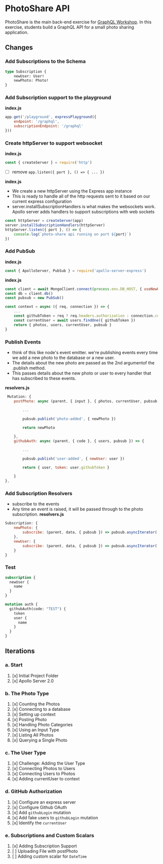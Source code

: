PhotoShare API
===============
PhotoShare is the main back-end exercise for [GraphQL Workshop](https://www.graphqlworkshop.com). In this exercise, students build a GraphQL API for a small photo sharing application.

Changes
---------------
### Add Subscriptions to the Schema

```graphql
type Subscription {
    newUser: User!
    newPhoto: Photo!
}
```

### Add Subscription support to the playground

__index.js__
```javascript
app.get('/playground', expressPlayground({ 
    endpoint: '/graphql',
    subscriptionEndpoint: '/graphql' 
}))
```

### Create httpServer to support websocket

__index.js__
```javascript
const { createServer } = require('http')
```

* [ ] remove `app.listen({ port }, () => { ... })`

__index.js__
* We create a new httpServer using the Express app instance
* This is ready to handle all of the http requests sent to it based on our current express configuration
* server.installSubscriptionHandlers is what makes the websockets work. Apollo server adds handlers to support subscriptions with web sockets

```javascript
const httpServer = createServer(app)
server.installSubscriptionHandlers(httpServer)
httpServer.listen({ port }, () => {
    console.log(`photo-share api running on port ${port}`)
})
```

### Add PubSub 

__index.js__
```javascript
const { ApolloServer, PubSub } = require('apollo-server-express')
```

__index.js__
```javascript
const client = await MongoClient.connect(process.env.DB_HOST, { useNewUrlParser: true })
const db = client.db()
const pubsub = new PubSub()

const context = async ({ req, connection }) => {
    ...
    const githubToken = req ? req.headers.authorization : connection.context.Authorization
    const currentUser = await users.findOne({ githubToken })
    return { photos, users, currentUser, pubsub }
}
```

### Publish Events
* think of this like node's event emitter. we're publishing events every time we add a new photo to the database or a new user.
* The details about the new photo are passed as the 2nd argumentof the .publish method. 
* This passes details about the new photo or user to every handler that has subscribed to these events.

__resolvers.js__
```javascript
 Mutation: {
    postPhoto: async (parent, { input }, { photos, currentUser, pubsub }) => {

        ...
    
        pubsub.publish('photo-added', { newPhoto })

        return newPhoto

    },
    githubAuth: async (parent, { code }, { users, pubsub }) => {

        ...

        pubsub.publish('user-added', { newUser: user })

        return { user, token: user.githubToken }
        
    }
},
```

### Add Subscription Resolvers

* subscribe to the events
* Any time an event is raised, it will be passed through to the photo subscription.
__resolvers.js__
```javascript
Subscription: {
    newPhoto: {
        subscribe: (parent, data, { pubsub }) => pubsub.asyncIterator('photo-added')
    },
    newUser: {
        subscribe: (parent, data, { pubsub }) => pubsub.asyncIterator('user-added')
    }
}
```

### Test

```graphql
subscription {
  newUser {
    name
  }
}
```

```graphql
mutation auth {
  githubAuth(code: "TEST") {
    token
    user {
      name
    }
  }
}
```

Iterations
---------------

### a. Start

1. [x] Initial Project Folder
2. [x] Apollo Server 2.0

### b. The Photo Type

1. [x] Counting the Photos 
2. [x] Connecting to a database
3. [x] Setting up context
4. [x] Posting Photo
5. [x] Handling Photo Categories 
6. [x] Using an Input Type 
7. [x] Listing All Photos 
8. [x] Querying a Single Photo 

### c. The User Type

1. [x] Challenge: Adding the User Type
2. [x] Connecting Photos to Users
3. [x] Connecting Users to Photos
4. [x] Adding currentUser to context

### d. GitHub Authorization

1. [x] Configure an express server
2. [x] Configure Github OAuth
3. [x] Add `githubLogin` mutation
4. [x] Add fake users to `githubLogin` mutation
5. [x] Identify the `currentUser`

### e. Subscriptions and Custom Scalars

1. [x] Adding Subscription Support 
2. [ ] Uploading File with postPhoto 
3. [ ] Adding custom scalar for `DateTime`
